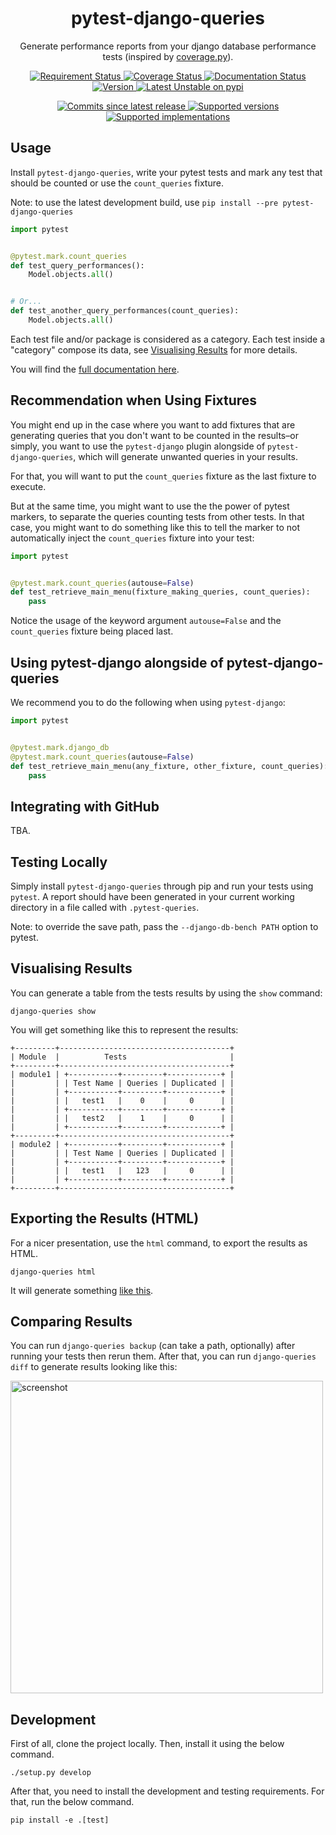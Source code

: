 <div align='center'>
  <h1>pytest-django-queries</h1>
  <p>Generate performance reports from your django database performance tests
  (inspired by <a href='https://coverage.readthedocs.io/en/v4.5.x/'>coverage.py</a>).</p>
  <p>
    <a href='https://travis-ci.org/NyanKiyoshi/pytest-django-queries/'>
      <img src='https://travis-ci.org/NyanKiyoshi/pytest-django-queries.svg?branch=master' alt='Requirement Status' />
    </a>
    <a href='https://codecov.io/gh/NyanKiyoshi/pytest-django-queries'>
      <img src='https://codecov.io/gh/NyanKiyoshi/pytest-django-queries/branch/master/graph/badge.svg' alt='Coverage Status' />
    </a>
    <a href='https://pytest-django-queries.readthedocs.io/en/latest/?badge=latest'>
      <img src='https://readthedocs.org/projects/pytest-django-queries/badge/?version=latest' alt='Documentation Status' />
    </a>
    <a href='https://pypi.python.org/pypi/pytest-django-queries'>
      <img src='https://img.shields.io/pypi/v/pytest-django-queries.svg' alt='Version' />
    </a>
    <a href="https://pypi.org/project/pytest-django-queries/1.2rc1/">
      <img src="https://img.shields.io/badge/pypi%20unstable-v1.2rc1-FF0000.svg" alt="Latest Unstable on pypi">
    </a>
  </p>
  <p>
    <a href='https://github.com/NyanKiyoshi/pytest-django-queries/compare/v1.2.0...master'>
      <img src='https://img.shields.io/github/commits-since/NyanKiyoshi/pytest-django-queries/v1.2.0.svg' alt='Commits since latest release' />
    </a>
    <a href='https://pypi.python.org/pypi/pytest-django-queries'>
      <img src='https://img.shields.io/pypi/pyversions/pytest-django-queries.svg' alt='Supported versions' />
    </a>
    <a href='https://pypi.python.org/pypi/pytest-django-queries'>
      <img src='https://img.shields.io/pypi/implementation/pytest-django-queries.svg' alt='Supported implementations' />
    </a>
  </p>
</div>

## Usage
Install `pytest-django-queries`, write your pytest tests and mark any
test that should be counted or use the `count_queries` fixture.

Note: to use the latest development build, use `pip install --pre pytest-django-queries`

```python
import pytest


@pytest.mark.count_queries
def test_query_performances():
    Model.objects.all()


# Or...
def test_another_query_performances(count_queries):
    Model.objects.all()
```

Each test file and/or package is considered as a category. Each test inside a "category"
compose its data, see [Visualising Results](#visualising-results) for more details.

You will find the [full documentation here](https://pytest-django-queries.readthedocs.io/).

<!-- TODO: insert a graphic here to explain how it works -->

## Recommendation when Using Fixtures
You might end up in the case where you want to add fixtures that are generating queries
that you don't want to be counted in the results–or simply, you want to use the
`pytest-django` plugin alongside of `pytest-django-queries`, which will generate
unwanted queries in your results.

For that, you will want to put the `count_queries` fixture as the last fixture to execute.

But at the same time, you might want to use the the power of pytest markers, to separate
the queries counting tests from other tests. In that case, you might want to do something
like this to tell the marker to not automatically inject the `count_queries` fixture into
your test:

```python
import pytest


@pytest.mark.count_queries(autouse=False)
def test_retrieve_main_menu(fixture_making_queries, count_queries):
    pass
```

Notice the usage of the keyword argument `autouse=False` and the `count_queries` fixture
being placed last.

## Using pytest-django alongside of pytest-django-queries
We recommend you to do the following when using `pytest-django`:

```python
import pytest


@pytest.mark.django_db
@pytest.mark.count_queries(autouse=False)
def test_retrieve_main_menu(any_fixture, other_fixture, count_queries):
    pass
```


## Integrating with GitHub

TBA.

## Testing Locally
Simply install `pytest-django-queries` through pip and run your
tests using `pytest`. A report should have been generated in your
current working directory in a file called with `.pytest-queries`.

Note: to override the save path, pass the `--django-db-bench PATH` option to pytest.

## Visualising Results
You can generate a table from the tests results by using the `show` command:
```shell
django-queries show
```

You will get something like this to represent the results:
```shell
+---------+--------------------------------------+
| Module  |          Tests                       |
+---------+--------------------------------------+
| module1 | +-----------+---------+------------+ |
|         | | Test Name | Queries | Duplicated | |
|         | +-----------+---------+------------+ |
|         | |   test1   |    0    |     0      | |
|         | +-----------+---------+------------+ |
|         | |   test2   |    1    |     0      | |
|         | +-----------+---------+------------+ |
+---------+--------------------------------------+
| module2 | +-----------+---------+------------+ |
|         | | Test Name | Queries | Duplicated | |
|         | +-----------+---------+------------+ |
|         | |   test1   |   123   |     0      | |
|         | +-----------+---------+------------+ |
+---------+--------------------------------------+
```

## Exporting the Results (HTML)
For a nicer presentation, use the `html` command, to export the results as HTML.
```shell
django-queries html
```

It will generate something [like this](https://pytest-django-queries.readthedocs.io/en/latest/html_export_results.html).

## Comparing Results

You can run `django-queries backup` (can take a path, optionally) after
running your tests then rerun them. After that, you can run `django-queries diff`
to generate results looking like this:

<a href='./docs/_static/diff_results.png'>
  <img src='./docs/_static/diff_results.png' alt='screenshot' width='500px' />
</a>

## Development
First of all, clone the project locally. Then, install it using the below command.

```shell
./setup.py develop
```

After that, you need to install the development and testing requirements. For that,
run the below command.

```shell
pip install -e .[test]
```
